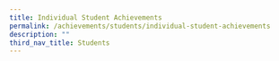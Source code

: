 ```yaml
---
title: Individual Student Achievements
permalink: /achievements/students/individual-student-achievements
description: ""
third_nav_title: Students
---
```

